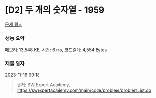 # [D2] 두 개의 숫자열 - 1959 

[문제 링크](https://swexpertacademy.com/main/code/problem/problemDetail.do?contestProbId=AV5PpoFaAS4DFAUq) 

### 성능 요약

메모리: 13,548 KB, 시간: 6 ms, 코드길이: 4,554 Bytes

### 제출 일자

2023-11-16 00:18



> 출처: SW Expert Academy, https://swexpertacademy.com/main/code/problem/problemList.do